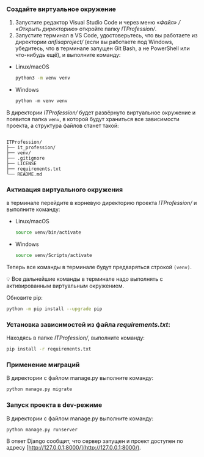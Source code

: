 ### Создайте виртуальное окружение

1. Запустите редактор Visual Studio Code и через меню «*Файл» / «Открыть директорию»* откройте папку *ITProfession/*. 
2. Запустите терминал в VS Code, удостоверьтесь, что вы работаете из директории *anfisaproject/* (если вы работаете под Windows, убедитесь, что в терминале запущен Git Bash, а не PowerShell или что-нибудь ещё), и выполните команду:
- Linux/macOS
    
    ```bash
    python3 -m venv venv
    ```
    
- Windows
    
    ```python
    python -m venv venv
    ```
   
В директории *ITProfession/* будет развёрнуто виртуальное окружение и появится папка `venv`, в которой будут храниться все зависимости проекта, а структура файлов станет такой:

```

ITProfession/
├── it_profession/
├── venv/   
├── .gitignore
├── LICENSE
├── requirements.txt
└── README.md
```

### Активация виртуального окружения
в терминале перейдите в корневую директорию проекта *ITProfession/* и выполните команду:
- Linux/macOS
    
    ```bash
    source venv/bin/activate
    ```
    
- Windows
    
    ```bash
    source venv/Scripts/activate
    ```
    
Теперь все команды в терминале будут предваряться строкой `(venv)`.

💡 Все дальнейшие команды в терминале надо выполнять с активированным виртуальным окружением.

Обновите pip:

```bash
python -m pip install --upgrade pip
```

### Установка зависимостей из файла *requirements.txt*:
Находясь в папке *ITProfession/*, выполните команду:

```bash
pip install -r requirements.txt
```

### Применение миграций

В директории с файлом manage.py выполните команду: 

```bash
python manage.py migrate
```

### Запуск проекта в dev-режиме

В директории с файлом manage.py выполните команду: 

```bash
python manage.py runserver
```

В ответ Django сообщит, что сервер запущен и проект доступен по адресу [http://127.0.0.1:8000/](http://127.0.0.1:8000/). 
